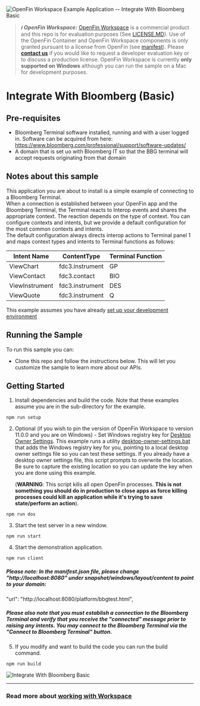 ![OpenFin Workspace Example Application -- Integrate With Bloomberg Basic](../../assets/OpenFin-Workspace-Starter.png)

> **_:information_source: OpenFin Workspace:_** [OpenFin Workspace](https://www.openfin.co/workspace/) is a commercial product and this repo is for evaluation purposes (See [LICENSE.MD](LICENSE.MD)). Use of the OpenFin Container and OpenFin Workspace components is only granted pursuant to a license from OpenFin (see [manifest](public/manifest.fin.json)). Please [**contact us**](https://www.openfin.co/workspace/poc/) if you would like to request a developer evaluation key or to discuss a production license.
> OpenFin Workspace is currently **only supported on Windows** although you can run the sample on a Mac for development purposes.

# Integrate With Bloomberg (Basic)

## Pre-requisites  
- Bloomberg Terminal software installed, running and with a user logged in. Software can be acquired from here: https://www.bloomberg.com/professional/support/software-updates/  
- A domain that is set uo with Bloomberg IT so that the BBG terminal will accept requests originating from that domain  
  
## Notes about this sample
This application you are about to install is a simple example of connecting to a Bloomberg Terminal.  
  When a connection is established between your OpenFin app and the Bloomberg Terminal, the Terminal reacts to Interop events and shares the appropriate context. The reaction depends on the type of context. You can configure contexts and intents, but we provide a default configuration for the most common contexts and intents.  
  The default configuration always directs interop actions to Terminal panel 1 and maps context types and intents to Terminal functions as follows:  
 
  |Intent Name   |  ContentType    | Terminal Function |
  |------------  |---------------  |-------------------|
  |ViewChart	  | fdc3.instrument |	GP              |
  |ViewContact	  |  fdc3.contact   |   BIO             |
  |ViewInstrument|  fdc3.instrument|	DES             |
  |ViewQuote	  | fdc3.instrument |  Q                |
 
  
  This example assumes you have already [set up your development environment](https://developers.openfin.co/of-docs/docs/set-up-your-dev-environment)

## Running the Sample

To run this sample you can:

- Clone this repo and follow the instructions below. This will let you customize the sample to learn more about our APIs.

## Getting Started

1. Install dependencies and build the code. Note that these examples assume you are in the sub-directory for the example.

```shell
npm run setup
```

2. Optional (if you wish to pin the version of OpenFin Workspace to version 11.0.0 and you are on Windows) - Set Windows registry key for [Desktop Owner Settings](https://developers.openfin.co/docs/desktop-owner-settings).
   This example runs a utility [desktop-owner-settings.bat](../common/desktop-owner-settings.bat) that adds the Windows registry key for you, pointing to a local desktop owner
   settings file so you can test these settings. If you already have a desktop owner settings file, this script prompts to overwrite the location. Be sure to capture the existing location so you can update the key when you are done using this example.

   (**WARNING**: This script kills all open OpenFin processes. **This is not something you should do in production to close apps as force killing processes could kill an application while it's trying to save state/perform an action**).

```shell
npm run dos
```

3. Start the test server in a new window.

```shell
npm run start
```

4. Start the demonstration application.

```shell
npm run client

```  

##### Please note: In the manifest.json file, please change "http://localhost:8080" under snapshot/windows/layout/content to point to your domain:

   "url": "http://localhost:8080/platform/bbgtest.html",  

##### Please also note that you must establish a connection to the Bloomberg Terminal and verify that you receive the "connected" message prior to raising any intents. You may connect to the Bloomberg Terminal via the "Connect to Bloomberg Terminal" button.  


5. If you modify and want to build the code you can run the build command.

```shell
npm run build
```

![Integrate With Bloomberg Basic](integrate-wth-bloomberg-basic.gif)

---

### Read more about [working with Workspace](https://developers.openfin.co/of-docs/docs/overview-of-workspace)

